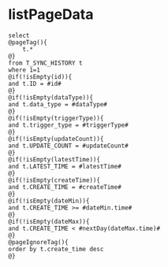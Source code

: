 listPageData
===
    select
    @pageTag(){
        t.*
    @}
    from T_SYNC_HISTORY t
    where 1=1
    @if(!isEmpty(id)){
    and t.ID = #id#
    @}
    @if(!isEmpty(dataType)){
    and t.data_type = #dataType#
    @}
    @if(!isEmpty(triggerType)){
    and t.trigger_type = #triggerType#
    @}
    @if(!isEmpty(updateCount)){
    and t.UPDATE_COUNT = #updateCount#
    @}
    @if(!isEmpty(latestTime)){
    and t.LATEST_TIME = #latestTime#
    @}
    @if(!isEmpty(createTime)){
    and t.CREATE_TIME = #createTime#
    @}
    @if(!isEmpty(dateMin)){
    and t.CREATE_TIME >= #dateMin.time#
    @}
    @if(!isEmpty(dateMax)){
    and t.CREATE_TIME < #nextDay(dateMax.time)#
    @}
    @pageIgnoreTag(){
    order by t.create_time desc
    @}